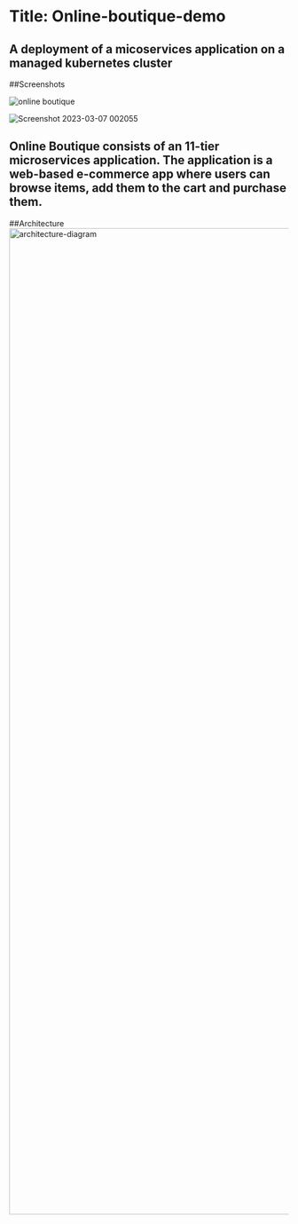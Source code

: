 # Title: Online-boutique-demo
## A deployment of a micoservices application on a managed kubernetes cluster 

##Screenshots

![online boutique](https://user-images.githubusercontent.com/114604124/223282470-a725ac47-1d45-48f8-8e28-8c9c83fdc126.png)

![Screenshot 2023-03-07 002055](https://user-images.githubusercontent.com/114604124/223286510-69e557ea-b42d-47e1-99e5-6980057228e9.png)


## Online Boutique consists of an 11-tier microservices application. The application is a web-based e-commerce app where users can browse items, add them to the cart and purchase them.

##Architecture
<img width="1778" alt="architecture-diagram" src="https://user-images.githubusercontent.com/114604124/223285897-35899748-e219-44d4-a70b-f23588da05e4.png">








